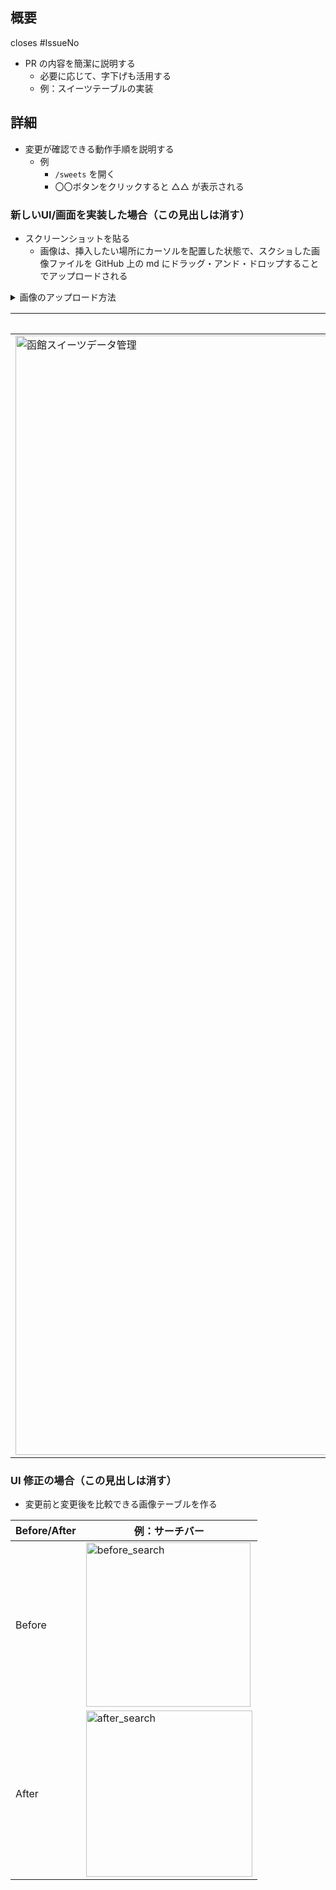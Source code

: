 ## 概要

closes #IssueNo <!-- クローズする関連Issueの番号 -->

<!-- この文章は消す -->

- PR の内容を簡潔に説明する
  - 必要に応じて、字下げも活用する
  - 例：スイーツテーブルの実装

## 詳細

<!-- この文章は消す -->

- 変更が確認できる動作手順を説明する
  - 例
    - `/sweets` を開く
    - 〇〇ボタンをクリックすると △△ が表示される

### 新しいUI/画面を実装した場合（この見出しは消す）

<!-- この文章は消す -->

- スクリーンショットを貼る
  - 画像は、挿入したい場所にカーソルを配置した状態で、スクショした画像ファイルを GitHub 上の md にドラッグ・アンド・ドロップすることでアップロードされる

<!-- この表は消す -->
<details><summary>画像のアップロード方法</summary><div>
  
画像のアップロード方法|
---|
<img alt="画像のアップロード方法" src="https://i.gyazo.com/ce7f3d37beeb936ff2920b7a676f5966.gif">|

</div></details>

<!-- この表は消す -->

例：スイーツ一覧画面|
---|
<img width="1791" alt="函館スイーツデータ管理" src="https://user-images.githubusercontent.com/18653847/89624345-0d3baa80-d8d1-11ea-947c-20dced8f7b01.png">|

### UI 修正の場合（この見出しは消す）

- 変更前と変更後を比較できる画像テーブルを作る <!-- この文章は消す -->

<!-- 必要ない場合、この表は消す -->

Before/After|例：サーチバー|
---|---|
Before|<img width="263" alt="before_search" src="https://user-images.githubusercontent.com/18653847/89624837-d023e800-d8d1-11ea-9b7b-7ec6dd927f2d.png">|
After|<img width="266" alt="after_search" src="https://user-images.githubusercontent.com/18653847/89625082-3872c980-d8d2-11ea-80eb-3c365ffd5946.png">|
